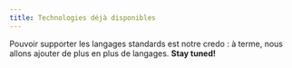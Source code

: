 ```yaml
---
title: Technologies déjà disponibles
---
```

Pouvoir supporter les langages standards est notre credo : à terme, nous allons
ajouter de plus en plus de langages. **Stay tuned!**
